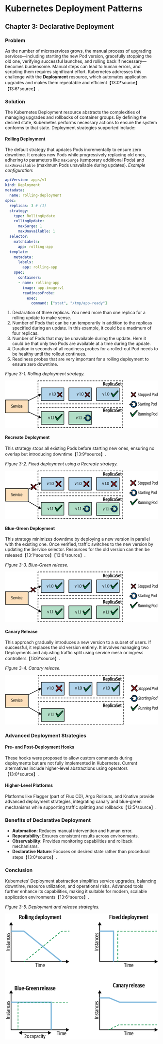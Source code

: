 # Kubernetes Deployment Patterns

## Chapter 3: Declarative Deployment

### Problem
As the number of microservices grows, the manual process of upgrading services—including starting the new Pod version, gracefully stopping the old one, verifying successful launches, and rolling back if necessary—becomes burdensome. Manual steps can lead to human errors, and scripting them requires significant effort. Kubernetes addresses this challenge with the **Deployment** resource, which automates application upgrades and makes them repeatable and efficient【13:0†source】【13:6†source】.

### Solution
The Kubernetes Deployment resource abstracts the complexities of managing upgrades and rollbacks of container groups. By defining the desired state, Kubernetes performs necessary actions to ensure the system conforms to that state. Deployment strategies supported include:

#### Rolling Deployment
The default strategy that updates Pods incrementally to ensure zero downtime. It creates new Pods while progressively replacing old ones, adhering to parameters like `maxSurge` (temporary additional Pods) and `maxUnavailable` (maximum Pods unavailable during updates). 
*Example configuration:*

```yaml hl_lines="6 10"
apiVersion: apps/v1
kind: Deployment
metadata:
  name: rolling-deployment
spec:
  replicas: 3 # (1)
  strategy:
    type: RollingUpdate
    rollingUpdate:
      maxSurge: 1
      maxUnavailable: 1
  selector:
    matchLabels:
      app: rolling-app
  template:
    metadata:
      labels:
        app: rolling-app
    spec:
      containers:
      - name: rolling-app
        image: app-image:v1
        readinessProbe:
          exec:
            command: ["stat", "/tmp/app-ready"]
```
1.  Declaration of three replicas. You need more than one replica for a rolling update to make sense.
2.  Number of Pods that can be run temporarily in addition to the replicas specified during an update. In this example, it could be a maximum of four replicas.
3.  Number of Pods that may be unavailable during the update. Here it could be that only two Pods are available at a time during the update.
4.  Duration in seconds of all readiness probes for a rolled-out Pod needs to be healthy until the rollout continues.
5.  Readiness probes that are very important for a rolling deployment to ensure zero downtime.

*Figure 3-1. Rolling deployment strategy.*

![Rolling deployment strategy](img/f3-1.png)

#### Recreate Deployment
This strategy stops all existing Pods before starting new ones, ensuring no overlap but introducing downtime【13:9†source】.

*Figure 3-2. Fixed deployment using a Recreate strategy.*

![Fixed deployment using a Recreate strategy](img/f3-2.png)

#### Blue-Green Deployment
This strategy minimizes downtime by deploying a new version in parallel with the existing one. Once verified, traffic switches to the new version by updating the Service selector. Resources for the old version can then be released【13:1†source】【13:6†source】.

*Figure 3-3. Blue-Green release.*

![Blue-Green release](img/f3-3.png)

#### Canary Release
This approach gradually introduces a new version to a subset of users. If successful, it replaces the old version entirely. It involves managing two Deployments and adjusting traffic split using service mesh or ingress controllers【13:6†source】.

*Figure 3-4. Canary release.*

![Canary release](img/f3-4.png)

### Advanced Deployment Strategies

#### Pre- and Post-Deployment Hooks
These hooks were proposed to allow custom commands during deployments but are not fully implemented in Kubernetes. Current alternatives include higher-level abstractions using operators【13:0†source】.

#### Higher-Level Platforms
Platforms like Flagger (part of Flux CD), Argo Rollouts, and Knative provide advanced deployment strategies, integrating canary and blue-green mechanisms while supporting traffic splitting and rollbacks【13:5†source】.

### Benefits of Declarative Deployment
- **Automation**: Reduces manual intervention and human error.
- **Repeatability**: Ensures consistent results across environments.
- **Observability**: Provides monitoring capabilities and rollback mechanisms.
- **Declarative Nature**: Focuses on desired state rather than procedural steps【13:0†source】.

### Conclusion
Kubernetes’ Deployment abstraction simplifies service upgrades, balancing downtime, resource utilization, and operational risks. Advanced tools further enhance its capabilities, making it suitable for modern, scalable application environments【13:6†source】.

*Figure 3-5. Deployment and release strategies.*

![Deployment and release strategies](img/f3-5.png)
